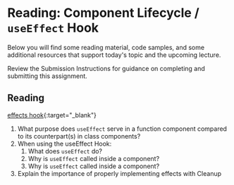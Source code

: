 # Reading: Component Lifecycle / `useEffect` Hook

Below you will find some reading material, code samples, and some additional resources that support today's topic and the upcoming lecture.

Review the Submission Instructions for guidance on completing and submitting this assignment.

## Reading

[effects hook](https://reactjs.org/docs/hooks-effect.html){:target="_blank"}

1. What purpose does `useEffect` serve in a function component compared to its counterpart(s) in class components?
1. When using the useEffect Hook:
    1. What does `useEffect` do?
    1. Why is `useEffect` called inside a component?
    1. Why is `useEffect` called inside a component?
1. Explain the importance of properly implementing effects with Cleanup
